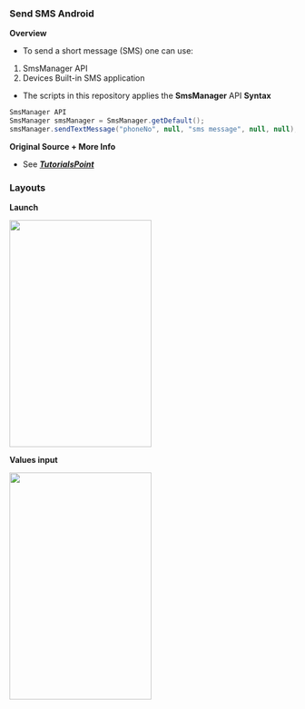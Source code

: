 ### Send SMS Android
**Overview**
- To send a short message (SMS) one can use:
1.  SmsManager API
2.  Devices Built-in SMS application
- The scripts in this repository applies the **SmsManager** API
**Syntax**
```java
SmsManager API
SmsManager smsManager = SmsManager.getDefault();
smsManager.sendTextMessage("phoneNo", null, "sms message", null, null);
```
**Original Source + More Info**
- See ***[TutorialsPoint](https://www.tutorialspoint.com/android/android_sending_sms.htm)***

### Layouts
**Launch**

<img width=250 height=400 src="https://user-images.githubusercontent.com/77758884/161735906-287e3467-4685-4faf-b7a5-c3f030192df0.png" >

**Values input**

<img width=250 height=400 src="https://user-images.githubusercontent.com/77758884/161738691-07799000-7f4c-440b-a252-0545e8d0ce93.png" >


